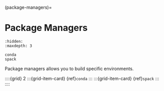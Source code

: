 (package-managers)=
# Package Managers
```{toctree}
:hidden:
:maxdepth: 3

conda
spack
```
Package managers allows you to build specific environments.

::::{grid} 2
:::{grid-item-card} {ref}`conda`
:::
:::{grid-item-card} {ref}`spack`
:::
::::
